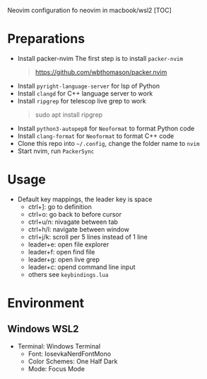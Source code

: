 Neovim configuration fo neovim in macbook/wsl2
[TOC]
# Preparations

- Install packer-nvim
The first step is to install `packer-nvim`
    > https://github.com/wbthomason/packer.nvim 
- Install `pyright-language-server` for lsp of Python
- Install `clangd` for C++ language server to work
- Install `ripgrep` for telescop live grep to work
    > sudo apt install ripgrep
- Install `python3-autopep8` for `Neoformat` to format Python code
- Install `clang-format` for `Neoformat` to format C++ code
- Clone this repo into `~/.config`, change the folder name to `nvim`
- Start nvim, run `PackerSync`

# Usage
- Default key mappings, the leader key is space
	- ctrl+]: go to definition
	- ctrl+o: go back to before cursor
    - ctrl+u/n: nivagate between tab
    - ctrl+h/l: navigate between window
    - ctrl+j/k: scroll per 5 lines instead of 1 line
    - leader+e: open file explorer
    - leader+f: open find file
    - leader+g: open live grep
    - leader+c: opend command line input
    - others see `keybindings.lua`

# Environment

## Windows WSL2

- Terminal: Windows Terminal
    - Font: IosevkaNerdFontMono
    - Color Schemes: One Half Dark
    - Mode: Focus Mode
